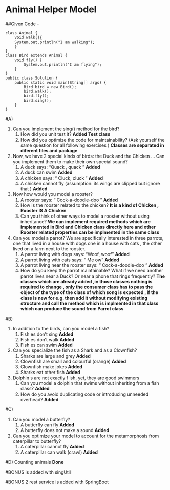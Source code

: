 # Animal Helper Model
##Given Code - 
```
class Animal {
	void walk(){
	System.out.println("I am walking");
	}
}
class Bird extends Animal {
	void fly() {
		System.out.println("I am flying");
	}
}
public class Solution {
	public static void main(String[] args) {
		Bird bird = new Bird();
		bird.walk();
		bird.fly();
		bird.sing();
	}
}
```
#A)
1. Can you implement the sing() method for the bird?
	1. How did you unit test it? **Added Test class**
	2. How did you optimize the code for maintainability? (Ask yourself the same question for all following exercises ) **Classes are separated in diferent files and package**
2. Now, we have 2 special kinds of birds: the Duck and the Chicken ... Can you implement them to make their own special sound?
	1. A duck says: “Quack , quack ” **Added**
	2. A duck can swim **Added**
	3. A chicken says: “ Cluck, cluck ” **Added**
	4. A chicken cannot fly (assumption: its wings are clipped but ignore that ) **Added**
3. Now how would you model a rooster?
	1. A rooster says: “ Cock-a-doodle-doo ” **Added**
	2. How is the rooster related to the chicken?  **It is a kind of Chicken , Rooster IS A Chicken**
	3. Can you think of other ways to model a rooster without using inheritance?  **We can implement required methods which are implemented in Bird and Chicken class directly here and other Rooster related properties can be implmented in the same class**
4. Can you model a parrot? We are specifically interested in three parrots, one that lived in a house with dogs one in a house with cats , the other lived on a farm next to the rooster.
	1. A parrot living with dogs says: “Woof, woof” **Added**
	2. A parrot living with cats says: “ Me ow” **Added**
	3. A parrot living near the rooster says: “ Cock-a-doodle-doo ” **Added**
	4. How do you keep the parrot maintainable? What if we need another parrot lives near a Duck? Or near a phone that rings frequently? **The classes which are already added ,in those classes nothing is required to change , only the consumer class has to pass the object of the type of the class of which song is expected , If the class is new for e.g. then add it without modifying existing structure and call the method which is implmented in that class which can produce the sound from Parrot class**

#B)
1. In addition to the birds, can you model a fish?
	1. Fish es don’t sing **Added**
	2. Fish es don’t walk **Added**
	3. Fish es can swim **Added**
2. Can you specialize the fish as a Shark and as a Clownfish?
	1. Sharks are large and grey **Added**
	2. Clownfish are small and colourful (orange) **Added**
	3. Clownfish make jokes **Added**
	4. Sharks eat other fish **Added**
3. Dolphin s are not exactly f ish, yet, they are good swimmers
	1. Can you model a dolphin that swims without inheriting from a fish class? **Added**
	2. How do you avoid duplicating code or introducing unneeded overhead? **Added**

#C)
1. Can you model a butterfly?
	1. A butterfly can fly **Added**
	2. A butterfly does not make a sound **Added**
2. Can you optimize your model to account for the metamorphosis from caterpillar to butterfly?
	1. A caterpillar cannot fly **Added**
	2. A caterpillar can walk (crawl) **Added**
	
#D) Counting animals **Done**

#BONUS is added with singUtil

#BONUS 2 rest service is added with SpringBoot
